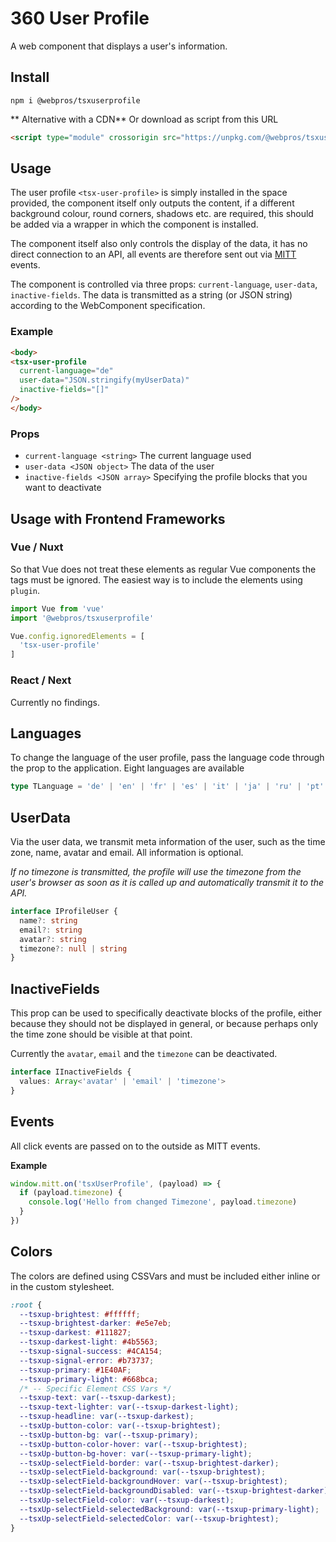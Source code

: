 # 360 User Profile
A web component that displays a user's information.

## Install
```shell
npm i @webpros/tsxuserprofile
```

** Alternative with a CDN**
Or download as script from this URL

```html
<script type="module" crossorigin src="https://unpkg.com/@webpros/tsxuserprofile/dist/index.js"></script>
```

## Usage
The user profile `<tsx-user-profile>` is simply installed in the space provided, the component itself only outputs the content, if a different background colour, round corners, shadows etc. are required, this should be added via a wrapper in which the component is installed.

The component itself also only controls the display of the data, it has no direct connection to an API, all events are therefore sent out via [MITT](https://github.com/developit/mitt) events.

The component is controlled via three props: `current-language`, `user-data`, `inactive-fields`. The data is transmitted as a string (or JSON string) according to the WebComponent specification.

### Example
```html
<body>
<tsx-user-profile
  current-language="de"
  user-data="JSON.stringify(myUserData)"
  inactive-fields="[]"
/>
</body>
```

### Props
- `current-language <string>` The current language used 
- `user-data <JSON object>` The data of the user 
- `inactive-fields <JSON array>` Specifying the profile blocks that you want to deactivate

## Usage with Frontend Frameworks

### Vue / Nuxt
So that Vue does not treat these elements as regular Vue components the tags must be ignored. The easiest way is to include the elements using `plugin`.

```js
import Vue from 'vue'
import '@webpros/tsxuserprofile'

Vue.config.ignoredElements = [
  'tsx-user-profile'
]
```

### React / Next
Currently no findings.

## Languages
To change the language of the user profile, pass the language code through the prop to the application. Eight languages are available

```typescript
type TLanguage = 'de' | 'en' | 'fr' | 'es' | 'it' | 'ja' | 'ru' | 'pt'
```

## UserData
Via the user data, we transmit meta information of the user, such as the time zone, name, avatar and email. All information is optional.

_If no timezone is transmitted, the profile will use the timezone from the user's browser as soon as it is called up and automatically transmit it to the API._

```typescript
interface IProfileUser {
  name?: string
  email?: string
  avatar?: string
  timezone?: null | string
}
```

## InactiveFields
This prop can be used to specifically deactivate blocks of the profile, either because they should not be displayed in general, or because perhaps only the time zone should be visible at that point.

Currently the `avatar`, `email` and the `timezone` can be deactivated.

```typescript
interface IInactiveFields {
  values: Array<'avatar' | 'email' | 'timezone'>
}
```

## Events
All click events are passed on to the outside as MITT events.

**Example**
```typescript
window.mitt.on('tsxUserProfile', (payload) => {
  if (payload.timezone) {
    console.log('Hello from changed Timezone', payload.timezone)
  }
})
```

## Colors
The colors are defined using CSSVars and must be included either inline or in the custom stylesheet.

```css
:root {
  --tsxup-brightest: #ffffff;
  --tsxup-brightest-darker: #e5e7eb;
  --tsxup-darkest: #111827;
  --tsxup-darkest-light: #4b5563;
  --tsxup-signal-success: #4CA154;
  --tsxup-signal-error: #b73737;
  --tsxup-primary: #1E40AF;
  --tsxup-primary-light: #668bca;
  /* -- Specific Element CSS Vars */
  --tsxup-text: var(--tsxup-darkest);
  --tsxup-text-lighter: var(--tsxup-darkest-light);
  --tsxup-headline: var(--tsxup-darkest);
  --tsxUp-button-color: var(--tsxup-brightest);
  --tsxUp-button-bg: var(--tsxup-primary);
  --tsxUp-button-color-hover: var(--tsxup-brightest);
  --tsxUp-button-bg-hover: var(--tsxup-primary-light);
  --tsxUp-selectField-border: var(--tsxup-brightest-darker);
  --tsxUp-selectField-background: var(--tsxup-brightest);
  --tsxUp-selectField-backgroundHover: var(--tsxup-brightest);
  --tsxUp-selectField-backgroundDisabled: var(--tsxup-brightest-darker);
  --tsxUp-selectField-color: var(--tsxup-darkest);
  --tsxUp-selectField-selectedBackground: var(--tsxup-primary-light);
  --tsxUp-selectField-selectedColor: var(--tsxup-brightest);
}
```



